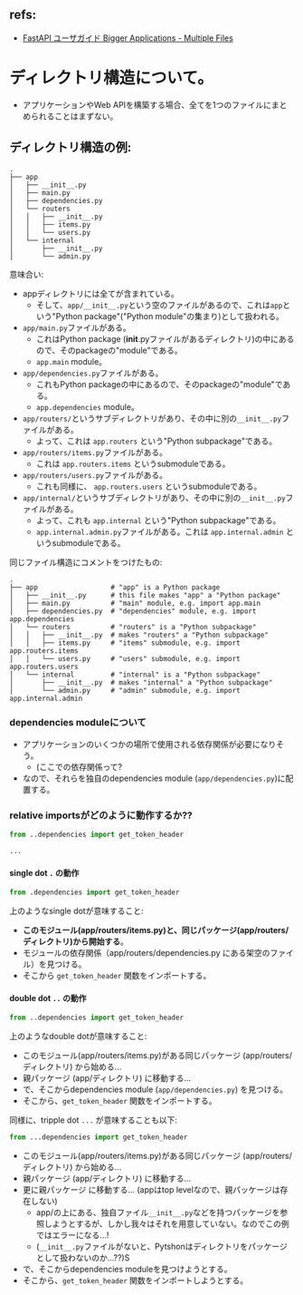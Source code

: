 ## refs:

- [FastAPI ユーザガイド Bigger Applications - Multiple Files](https://fastapi.tiangolo.com/ja/tutorial/bigger-applications/)

# ディレクトリ構造について。

- アプリケーションやWeb APIを構築する場合、全てを1つのファイルにまとめられることはまずない。

## ディレクトリ構造の例:

```plaintext
.
├── app
│   ├── __init__.py
│   ├── main.py
│   ├── dependencies.py
│   └── routers
│   │   ├── __init__.py
│   │   ├── items.py
│   │   └── users.py
│   └── internal
│       ├── __init__.py
│       └── admin.py
```

意味合い:

- appディレクトリには全てが含まれている。
  - そして、`app/__init__.py`という空のファイルがあるので、これは`app`という"Python package"("Python module"の集まり)として扱われる。
- `app/main.py`ファイルがある。
  - これはPython package (__init__.pyファイルがあるディレクトリ)の中にあるので、そのpackageの"module"である。
  - `app.main` module。
- `app/dependencies.py`ファイルがある。
  - これもPython packageの中にあるので、そのpackageの"module"である。
  - `app.dependencies` module。
- `app/routers/`というサブディレクトリがあり、その中に別の`__init__.py`ファイルがある。
  - よって、これは `app.routers` という"Python subpackage"である。
- `app/routers/items.py`ファイルがある。
  - これは `app.routers.items` というsubmoduleである。
- `app/routers/users.py`ファイルがある。
  - これも同様に、 `app.routers.users` というsubmoduleである。
- `app/internal/`というサブディレクトリがあり、その中に別の`__init__.py`ファイルがある。
  - よって、これも `app.internal` という"Python subpackage"である。
  - `app.internal.admin.py`ファイルがある。これは `app.internal.admin` というsubmoduleである。

同じファイル構造にコメントをつけたもの:

```plaintext
.
├── app                  # "app" is a Python package
│   ├── __init__.py      # this file makes "app" a "Python package"
│   ├── main.py          # "main" module, e.g. import app.main
│   ├── dependencies.py  # "dependencies" module, e.g. import app.dependencies
│   └── routers          # "routers" is a "Python subpackage"
│   │   ├── __init__.py  # makes "routers" a "Python subpackage"
│   │   ├── items.py     # "items" submodule, e.g. import app.routers.items
│   │   └── users.py     # "users" submodule, e.g. import app.routers.users
│   └── internal         # "internal" is a "Python subpackage"
│       ├── __init__.py  # makes "internal" a "Python subpackage"
│       └── admin.py     # "admin" submodule, e.g. import app.internal.admin
```

### dependencies moduleについて

- アプリケーションのいくつかの場所で使用される依存関係が必要になりそう。
  - (ここでの依存関係って?
- なので、それらを独自のdependencies module (`app/dependencies.py`)に配置する。



### relative importsがどのように動作するか??

```python:app/routers/items.py
from ..dependencies import get_token_header

...
```

#### single dot `.` の動作

```python
from .dependencies import get_token_header
```

上のようなsingle dotが意味すること:

- **このモジュール(app/routers/items.py)と、同じパッケージ(app/routers/ディレクトリ)から開始する**。
- モジュールの依存関係（app/routers/dependencies.py にある架空のファイル）を見つける。
- そこから `get_token_header` 関数をインポートする。


#### double dot `..` の動作


```python
from ..dependencies import get_token_header
```

上のようなdouble dotが意味すること:

- このモジュール(app/routers/items.py)がある同じパッケージ (app/routers/ディレクトリ) から始める...
- 親パッケージ (app/ディレクトリ) に移動する...
- で、そこからdependencies module (`app/dependencies.py`) を見つける。
- そこから、`get_token_header` 関数をインポートする。

同様に、tripple dot `...` が意味することも以下:

```python
from ...dependencies import get_token_header
```

- このモジュール(app/routers/items.py)がある同じパッケージ (app/routers/ディレクトリ) から始める...
- 親パッケージ (app/ディレクトリ) に移動する...
- 更に親パッケージ に移動する... (appはtop levelなので、親パッケージは存在しない)
  - app/の上にある、独自ファイル`__init__.py`などを持つパッケージを参照しようとするが、しかし我々はそれを用意していない。なのでこの例ではエラーになる...!
  - (`__init__.py`ファイルがないと、Pytshonはディレクトリをパッケージとして扱わないのか...??)S
- で、そこからdependencies moduleを見つけようとする。
- そこから、`get_token_header` 関数をインポートしようとする。



